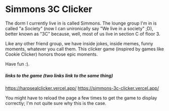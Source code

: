 # Simmons 3C Clicker

The dorm I currently live in is called Simmons. The lounge group I'm in is called "a Society"
(now I can unironically say "We live in a society" ;D), better known as "3C" because, well,
most of us live in section C of floor 3.

Like any other friend group, we have inside jokes, inside memes, funny moments, whatever you
call them. This clicker game (inspired by games like Cookie Clicker) honors those epic moments.

Have fun :).

##### links to the game (two links link to the same thing)

https://harpsealclicker.vercel.app/
https://simmons-3c-clicker.vercel.app/

You might have to reload the page a few times to get the game
to display correctly; I'm not quite sure why this is the case.
